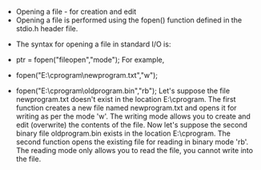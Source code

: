 * Opening a file - for creation and edit
* Opening a file is performed using the fopen() function defined in the stdio.h header file.

- The syntax for opening a file in standard I/O is:

+ ptr = fopen("fileopen","mode");
For example,

- fopen("E:\\cprogram\\newprogram.txt","w");

- fopen("E:\\cprogram\\oldprogram.bin","rb");
Let's suppose the file newprogram.txt doesn't exist in the location E:\cprogram. The first function creates a new file named newprogram.txt and opens it for writing as per the mode 'w'.
The writing mode allows you to create and edit (overwrite) the contents of the file.
Now let's suppose the second binary file oldprogram.bin exists in the location E:\cprogram. The second function opens the existing file for reading in binary mode 'rb'.
The reading mode only allows you to read the file, you cannot write into the file.